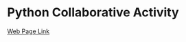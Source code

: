 # Python Collaborative Activity

<a href="https://hbharathbhat.github.io/python_collab_act">Web Page Link</a>
